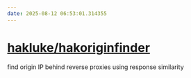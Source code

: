 ```yaml
---
date: 2025-08-12 06:53:01.314355
---
```


# [hakluke/hakoriginfinder](https://github.com/hakluke/hakoriginfinder)

find origin IP behind reverse proxies using response similarity